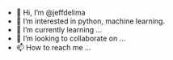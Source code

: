 - 👋 Hi, I’m @jeffdelima
- 👀 I’m interested in  python, machine learning.
- 🌱 I’m currently learning ...
- 💞️ I’m looking to collaborate on ...
- 📫 How to reach me ...
